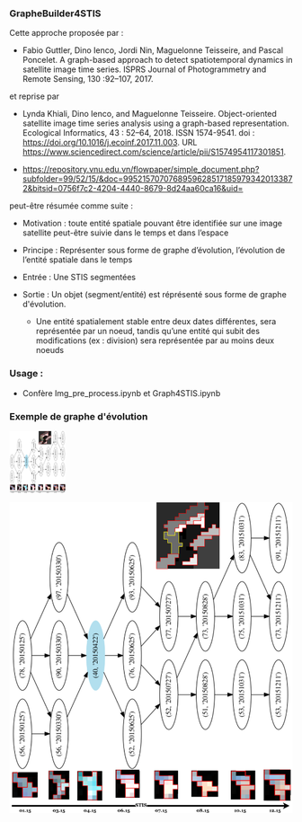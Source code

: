 ### GrapheBuilder4STIS

Cette approche proposée par : 

* Fabio Guttler, Dino Ienco, Jordi Nin, Maguelonne Teisseire, and Pascal Poncelet. A
graph-based approach to detect spatiotemporal dynamics in satellite image time series.
ISPRS Journal of Photogrammetry and Remote Sensing, 130 :92–107, 2017.

et reprise par 

 * Lynda Khiali, Dino Ienco, and Maguelonne Teisseire. Object-oriented satellite image
time series analysis using a graph-based representation. Ecological Informatics, 43 :
52–64, 2018. ISSN 1574-9541. doi : https://doi.org/10.1016/j.ecoinf.2017.11.003. URL
https://www.sciencedirect.com/science/article/pii/S1574954117301851.

 * https://repository.vnu.edu.vn/flowpaper/simple_document.php?subfolder=99/52/15/&doc=99521570707689596285171859793420133872&bitsid=0756f7c2-4204-4440-8679-8d24aa60ca16&uid= 

peut-être résumée comme suite :

 * Motivation : toute entité spatiale pouvant être identifiée sur une
image satellite peut-être suivie dans le temps et dans l’espace

 * Principe : Représenter sous forme de graphe d’évolution, l’évolution
de l’entité spatiale dans le temps

 * Entrée : Une STIS segmentées
  
 * Sortie : Un objet (segment/entité) est réprésenté sous forme de graphe d'évolution.
 
   * Une entité spatialement stable entre deux dates différentes, sera représentée par un noeud, tandis qu’une entité qui subit des
modifications (ex : division) sera représentée par au moins deux noeuds

### Usage : 

* Confère Img_pre_process.ipynb et Graph4STIS.ipynb

### Exemple de graphe d'évolution
<img src="./graph15_.png" width="100">

![alt tag](./graph15_.png)
